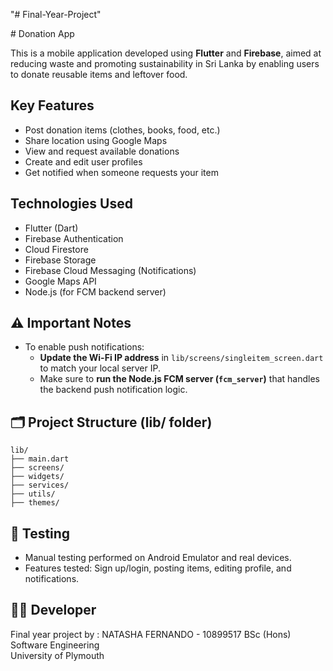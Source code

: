 "# Final-Year-Project" 

 # Donation App

This is a mobile application developed using **Flutter** and **Firebase**, aimed at reducing waste and promoting sustainability in Sri Lanka by enabling users to donate reusable items and leftover food.

## Key Features

- Post donation items (clothes, books, food, etc.)
- Share location using Google Maps
- View and request available donations
- Create and edit user profiles
- Get notified when someone requests your item

## Technologies Used

- Flutter (Dart)
- Firebase Authentication
- Cloud Firestore
- Firebase Storage
- Firebase Cloud Messaging (Notifications)
- Google Maps API
- Node.js (for FCM backend server)

## ⚠️ Important Notes

- To enable push notifications:
  - **Update the Wi-Fi IP address** in `lib/screens/singleitem_screen.dart` to match your local server IP.
  - Make sure to **run the Node.js FCM server (`fcm_server`)** that handles the backend push notification logic.

## 🗂️ Project Structure (lib/ folder)

```
lib/
├── main.dart
├── screens/
├── widgets/
├── services/
├── utils/
├── themes/
```

## 🧪 Testing

- Manual testing performed on Android Emulator and real devices.
- Features tested: Sign up/login, posting items, editing profile, and notifications.


## 👩‍💻 Developer

Final year project by : 
NATASHA FERNANDO - 10899517
BSc (Hons) Software Engineering   
University of Plymouth
